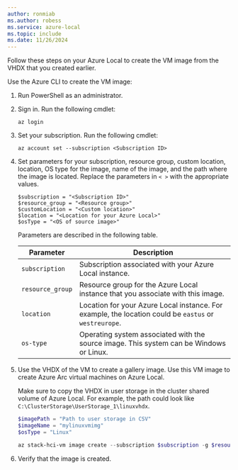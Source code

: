 ```yaml
---
author: ronmiab
ms.author: robess
ms.service: azure-local
ms.topic: include
ms.date: 11/26/2024
---
```


Follow these steps on your Azure Local to create the VM image from the VHDX that you created earlier.

Use the Azure CLI to create the VM image:

1. Run PowerShell as an administrator.

1. Sign in. Run the following cmdlet:

    ```azurecli
    az login
    ```

1. Set your subscription. Run the following cmdlet:

    ```azurecli
    az account set --subscription <Subscription ID>
    ```

1. Set parameters for your subscription, resource group, custom location, location, OS type for the image, name of the image, and the path where the image is located. Replace the parameters in `< >` with the appropriate values.

    ```azurecli
    $subscription = "<Subscription ID>"
    $resource_group = "<Resource group>"
    $customLocation = "<Custom location>"
    $location = "<Location for your Azure Local>"
    $osType = "<OS of source image>"
    ```

    Parameters are described in the following table.

    | Parameter      | Description                                                                                |
    |----------------|--------------------------------------------------------------------------------------------|
    | `subscription`   | Subscription associated with your Azure Local instance.        |
    | `resource_group` | Resource group for the Azure Local instance that you associate with this image.        |
    | `location`       | Location for your Azure Local instance. For example, the location could be `eastus` or `westreurope`. |
    | `os-type`         | Operating system associated with the source image. This system can be Windows or Linux.           |

1. Use the VHDX of the VM to create a gallery image. Use this VM image to create Azure Arc virtual machines on Azure Local.

    Make sure to copy the VHDX in user storage in the cluster shared volume of Azure Local. For example, the path could look like `C:\ClusterStorage\UserStorage_1\linuxvhdx`.

    ```powershell
    $imagePath = "Path to user storage in CSV" 
    $imageName = "mylinuxvmimg" 
    $osType = "Linux"

    az stack-hci-vm image create --subscription $subscription -g $resource_group --custom-location $customLocation --location $location --image-path $imagePath --name $imageName --debug --os-type $osType 
    ```

1. Verify that the image is created.
